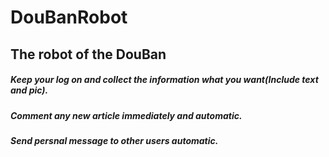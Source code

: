 # DouBanRobot
## The robot of the DouBan

##### Keep your log on and collect the information what you want(Include text and pic).

##### Comment any new article immediately and automatic.

##### Send persnal message to other users automatic.
